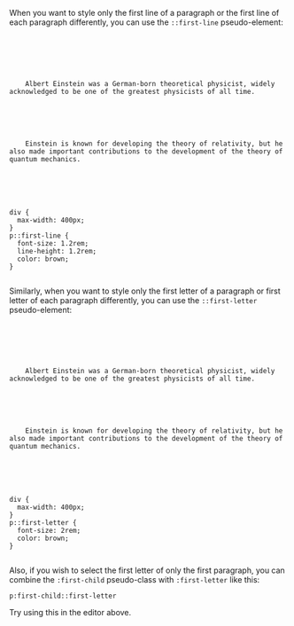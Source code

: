 When you want to style only
the first line of a paragraph
or the first line of each paragraph
differently, you can use the
`::first-line` pseudo-element:

<Editor lang="css">
<code>
<panel lang="html">
<div>
  <p>
    Albert Einstein was a German-born theoretical physicist, widely acknowledged to be one of the greatest physicists of all time.
  </p>
  <p>
    Einstein is known for developing the theory of relativity, but he also made important contributions to the development of the theory of quantum mechanics.
  </p>
</div>
</panel>
<panel lang="css">
div {
  max-width: 400px;
}
p::first-line {
  font-size: 1.2rem;
  line-height: 1.2rem;
  color: brown;
}
</panel>
</code>
</Editor>

Similarly, when you want
to style only the first letter
of a paragraph or first letter of
each paragraph differently, you can
use the `::first-letter` pseudo-element:

<Editor lang="css">
<code>
<panel lang="html">
<div>
  <p>
    Albert Einstein was a German-born theoretical physicist, widely acknowledged to be one of the greatest physicists of all time.
  </p>
  <p>
    Einstein is known for developing the theory of relativity, but he also made important contributions to the development of the theory of quantum mechanics.
  </p>
</div>
</panel>
<panel lang="css">
div {
  max-width: 400px;
}
p::first-letter {
  font-size: 2rem;
  color: brown;
}
</panel>
</code>
</Editor>

Also, if you wish to select the
first letter of only the first
paragraph, you can combine the
`:first-child` pseudo-class with
`:first-letter` like this:

```
p:first-child::first-letter
```

Try using this in the editor above.